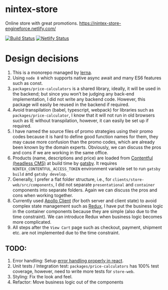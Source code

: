 # nintex-store

Online store with great promotions. https://nintex-store-engineforce.netlify.com/

[![Build Status][1]][2] [![Netlify Status][3]][4]

# Design decisions

1. This is a monorepo managed by [lerna](https://github.com/lerna/lerna).
2. Using `node 8` which supports native async await and many ES6 features such as const.
3. `packages/price-calculators` is a shared library, ideally, it will be used in the backend; but since you won’t be judging any back-end implementation, I did not write any backend code. However, this package will easily be reused in the backend if required.
4. Avoid transpilation (babel, typescript, webpack) for libraries such as `packages/price-calculator`, I know that it will not run in old browsers such as IE without transpilation, however, it can easily be set up if required.
5. I have named the source files of promo strategies using their promo codes because it is hard to define good function names for them, they may cause more confusion than the promo codes, which are already been known by the domain experts. Obviously, we can discuss the pros and cons if we are working in the same office.
6. Products (name, descriptions and price) are loaded from [Contentful (headless CMS)](https://www.contentful.com/) at build time by [gatsby](https://www.gatsbyjs.org/). It requires `NINTEX_CONTENTFUL_ACCESS_TOKEN` environment variable set to run `gatsby build` and `gatsby develop`.
7. Generally, I prefer a flat folder structure, i.e., for `clients/store-web/src/components`, I did not separate `presentational` and `container` components into separate folders. Again we can discuss the pros and cons when working together.
8. Currently used [Apollo Client](https://github.com/apollographql/apollo-client) (for both server and client state) to avoid complex state management such as [Redux](https://redux.js.org/introduction/getting-started), I have put the business logic in the container components because they are simple (also due to the time constraint). We can introduce Redux when business logic becomes more complicated.
9. All steps after the `View Cart` page such as checkout, payment, shipment etc. are not implemented due to the time constraint.

## TODO:

1. Error handling: Setup [error handling properly in react](https://reactjs.org/blog/2017/07/26/error-handling-in-react-16.html).
2. Unit tests / Integration test: `packages/price-calculators` has 100% test coverage, however, need to write more tests for `store-web`.
3. Styling: Fix the look and feel.
4. Refactor: Move business logic out of the components

[1]: https://travis-ci.com/engineforce/nintex-store.svg?branch=master
[2]: https://travis-ci.com/engineforce/nintex-store
[3]: https://api.netlify.com/api/v1/badges/e3ce6e44-a5c2-4b83-8d5e-30ab4e9841ef/deploy-status
[4]: https://app.netlify.com/sites/nintex-store-engineforce/deploys
